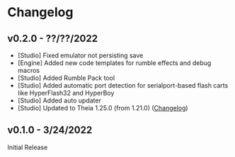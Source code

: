 # Changelog

## v0.2.0 - ??/??/2022

- [Studio] Fixed emulator not persisting save
- [Engine] Added new code templates for rumble effects and debug macros
- [Studio] Added Rumble Pack tool
- [Studio] Added automatic port detection for serialport-based flash carts like HyperFlash32 and HyperBoy
- [Studio] Added auto updater
- [Studio] Updated to Theia 1.25.0 (from 1.21.0) ([Changelog](https://github.com/eclipse-theia/theia/blob/v1.25.0/CHANGELOG.md))

## v0.1.0 - 3/24/2022

Initial Release